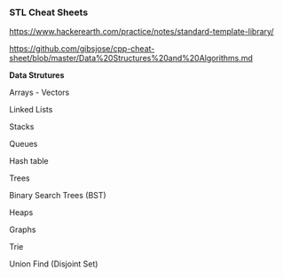 ### STL Cheat Sheets

https://www.hackerearth.com/practice/notes/standard-template-library/

https://github.com/gibsjose/cpp-cheat-sheet/blob/master/Data%20Structures%20and%20Algorithms.md


**Data Strutures** 

Arrays - Vectors

Linked Lists

Stacks

Queues

Hash table

Trees

Binary Search Trees (BST)

Heaps

Graphs

Trie

Union Find (Disjoint Set)
